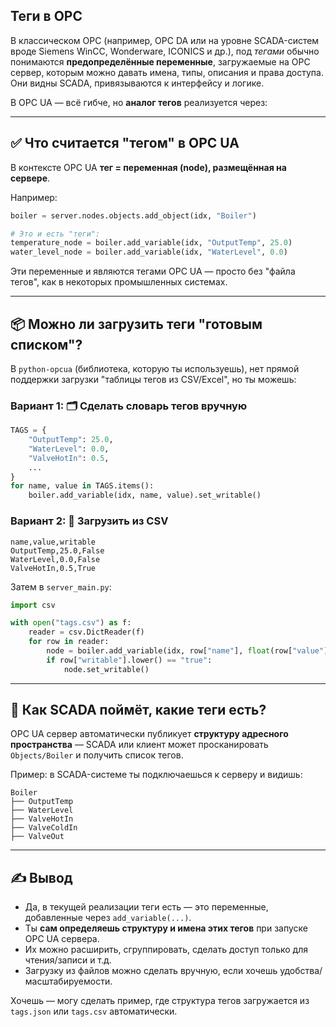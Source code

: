 ## Теги в OPC

В классическом OPC (например, OPC DA или на уровне SCADA-систем вроде Siemens WinCC, Wonderware, ICONICS и др.), под *тегами* обычно понимаются **предопределённые переменные**, загружаемые на OPC сервер, которым можно давать имена, типы, описания и права доступа. Они видны SCADA, привязываются к интерфейсу и логике.

В OPC UA — всё гибче, но **аналог тегов** реализуется через:

---

## ✅ Что считается "тегом" в OPC UA

В контексте OPC UA **тег = переменная (node), размещённая на сервере**.

Например:

```python
boiler = server.nodes.objects.add_object(idx, "Boiler")

# Это и есть "теги":
temperature_node = boiler.add_variable(idx, "OutputTemp", 25.0)
water_level_node = boiler.add_variable(idx, "WaterLevel", 0.0)
```

Эти переменные и являются тегами OPC UA — просто без "файла тегов", как в некоторых промышленных системах.

---

## 📦 Можно ли загрузить теги "готовым списком"?

В `python-opcua` (библиотека, которую ты используешь), нет прямой поддержки загрузки "таблицы тегов из CSV/Excel", но ты можешь:

### Вариант 1: 🗂 Сделать словарь тегов вручную

```python
TAGS = {
    "OutputTemp": 25.0,
    "WaterLevel": 0.0,
    "ValveHotIn": 0.5,
    ...
}
for name, value in TAGS.items():
    boiler.add_variable(idx, name, value).set_writable()
```

### Вариант 2: 📄 Загрузить из CSV

```csv
name,value,writable
OutputTemp,25.0,False
WaterLevel,0.0,False
ValveHotIn,0.5,True
```

Затем в `server_main.py`:

```python
import csv

with open("tags.csv") as f:
    reader = csv.DictReader(f)
    for row in reader:
        node = boiler.add_variable(idx, row["name"], float(row["value"]))
        if row["writable"].lower() == "true":
            node.set_writable()
```

---

## 🧠 Как SCADA поймёт, какие теги есть?

OPC UA сервер автоматически публикует **структуру адресного пространства** — SCADA или клиент может просканировать `Objects/Boiler` и получить список тегов.

Пример: в SCADA-системе ты подключаешься к серверу и видишь:

```
Boiler
├── OutputTemp
├── WaterLevel
├── ValveHotIn
├── ValveColdIn
├── ValveOut
```

---

## ✍️ Вывод

* Да, в текущей реализации теги есть — это переменные, добавленные через `add_variable(...)`.
* Ты **сам определяешь структуру и имена этих тегов** при запуске OPC UA сервера.
* Их можно расширить, сгруппировать, сделать доступ только для чтения/записи и т.д.
* Загрузку из файлов можно сделать вручную, если хочешь удобства/масштабируемости.

Хочешь — могу сделать пример, где структура тегов загружается из `tags.json` или `tags.csv` автоматически.
